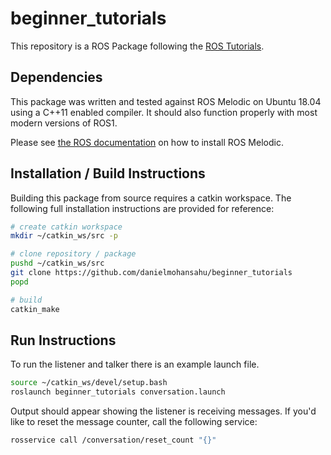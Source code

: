 # beginner_tutorials

This repository is a ROS Package following the [ROS Tutorials](http://wiki.ros.org/ROS/Tutorials).

## Dependencies

This package was written and tested against ROS Melodic on Ubuntu 18.04 using a C++11 enabled compiler.
It should also function properly with most modern versions of ROS1.

Please see [the ROS documentation](http://wiki.ros.org/melodic/Installation) on how to install ROS Melodic.

## Installation / Build Instructions

Building this package from source requires a catkin workspace. The following full installation 
instructions are provided for reference:

```bash
# create catkin workspace
mkdir ~/catkin_ws/src -p

# clone repository / package
pushd ~/catkin_ws/src
git clone https://github.com/danielmohansahu/beginner_tutorials
popd

# build
catkin_make
```

## Run Instructions

To run the listener and talker there is an example launch file.

```bash
source ~/catkin_ws/devel/setup.bash
roslaunch beginner_tutorials conversation.launch
```

Output should appear showing the listener is receiving messages. If you'd like to reset the message counter, call the following service:

```bash
rosservice call /conversation/reset_count "{}"
```

